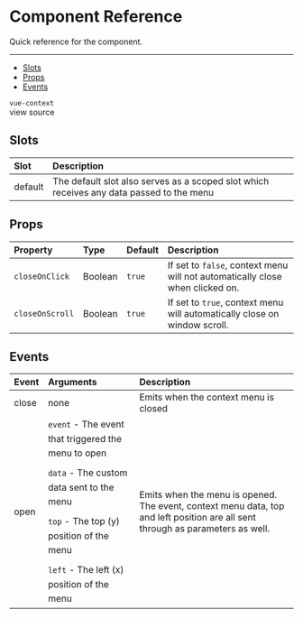 # Component Reference

Quick reference for the component.

---

- [Slots](#slots)
- [Props](#props)
- [Events](#events)

<div class="flex flex-wrap justify-between mt-5">
    <div>
        <code>vue-context</code>
    </div>
    <larecipe-button tag="a" href="https://github.com/rawilk/vue-context/blob/3.4.2/src/vue-context.vue" target="_blank" radius="full" type="info">
    view source
    </larecipe-button>
</div> 

<a name="slots"></a>
## Slots

| Slot | Description |
| :- | :- |
| default | The default slot also serves as a scoped slot which receives any data passed to the menu |

<a name="props"></a>
## Props

| Property | Type | Default | Description |
| :--- | :--- | :--- | :--- |
| `closeOnClick` | Boolean | `true` | If set to `false`, context menu will not automatically close when clicked on. |
| `closeOnScroll` | Boolean | `true` | If set to `true`, context menu will automatically close on window scroll. |

<a name="events"></a>
## Events

| Event | Arguments | Description |
| :--- | :--- | :--- |
| close | none | Emits when the context menu is closed |
| open | <div style="line-height:25px;">`event` - The event that triggered the menu to open</div><div style="line-height:25px;margin-top:10px;">`data` - The custom data sent to the menu</div><div style="line-height:25px;margin-top:10px;">`top` - The top (y) position of the menu</div><div style="line-height:25px;margin-top:10px;">`left` - The left (x) position of the menu</div> | Emits when the menu is opened. The event, context menu data, top and left position are all sent through as parameters as well. |